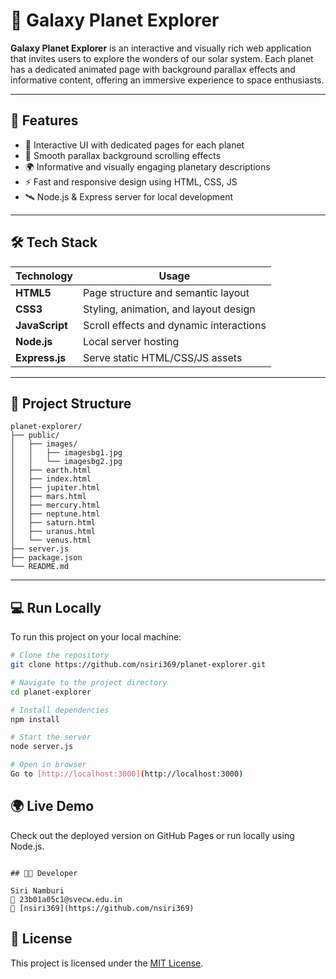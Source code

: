 # 🌌 Galaxy Planet Explorer

**Galaxy Planet Explorer** is an interactive and visually rich web application that invites users to explore the wonders of our solar system. Each planet has a dedicated animated page with background parallax effects and informative content, offering an immersive experience to space enthusiasts.

---



## 🌟 Features

- 🔭 Interactive UI with dedicated pages for each planet
- 🎨 Smooth parallax background scrolling effects
- 🌍 Informative and visually engaging planetary descriptions
- ⚡ Fast and responsive design using HTML, CSS, JS
- 🛰️ Node.js & Express server for local development

---

## 🛠️ Tech Stack

| Technology     | Usage                                  |
|----------------|------------------------------------------|
| **HTML5**      | Page structure and semantic layout       |
| **CSS3**       | Styling, animation, and layout design    |
| **JavaScript** | Scroll effects and dynamic interactions  |
| **Node.js**    | Local server hosting                     |
| **Express.js** | Serve static HTML/CSS/JS assets          |

---

## 📁 Project Structure

```
planet-explorer/
├── public/
│   ├── images/
│   │   ├── imagesbg1.jpg
│   │   └── imagesbg2.jpg
│   ├── earth.html
│   ├── index.html
│   ├── jupiter.html
│   ├── mars.html
│   ├── mercury.html
│   ├── neptune.html
│   ├── saturn.html
│   ├── uranus.html
│   └── venus.html
├── server.js
├── package.json
└── README.md
```

---

## 💻 Run Locally

To run this project on your local machine:

```bash
# Clone the repository
git clone https://github.com/nsiri369/planet-explorer.git

# Navigate to the project directory
cd planet-explorer

# Install dependencies
npm install

# Start the server
node server.js

# Open in browser
Go to [http://localhost:3000](http://localhost:3000)

```
## 🌍 Live Demo

Check out the deployed version on GitHub Pages or run locally using Node.js.

```

## 👨‍💻 Developer

Siri Namburi
📧 23b01a05c1@svecw.edu.in  
🔗 [nsiri369](https://github.com/nsiri369)

```

## 📄 License

This project is licensed under the [MIT License](LICENSE).

